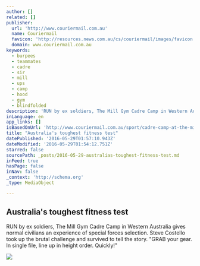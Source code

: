 ```yaml
---
author: []
related: []
publisher:
  url: 'http://www.couriermail.com.au'
  name: Couriermail
  favicon: 'http://resources.news.com.au/cs/couriermail/images/favicon.ico'
  domain: www.couriermail.com.au
keywords:
  - burpees
  - teammates
  - cadre
  - sir
  - mill
  - ups
  - camp
  - hood
  - gym
  - blindfolded
description: 'RUN by ex soldiers, The Mill Gym Cadre Camp in Western Australia gives normal civilians an experience of special forces selection. Steve Costello took up the brutal challenge and survived to tell the story. "GRAB your gear. In single file, line up in height order. Quickly!"'
inLanguage: en
app_links: []
isBasedOnUrl: 'http://www.couriermail.com.au/sport/cadre-camp-at-the-mill-gym-is-australias-toughest/news-story/e96360d05f5e2c2c8f98b28e5d4ae9c1'
title: "Australia's toughest fitness test"
datePublished: '2016-05-29T01:57:10.943Z'
dateModified: '2016-05-29T01:54:12.751Z'
starred: false
sourcePath: _posts/2016-05-29-australias-toughest-fitness-test.md
inFeed: true
hasPage: false
inNav: false
_context: 'http://schema.org'
_type: MediaObject

---
```

<article style=""><h1>Australia's toughest fitness test</h1><p>RUN by ex soldiers, The Mill Gym Cadre Camp in Western Australia gives normal civilians an experience of special forces selection. Steve Costello took up the brutal challenge and survived to tell the story. "GRAB your gear. In single file, line up in height order. Quickly!"</p><img src="http://cdn.newsapi.com.au/image/v1/5093edbca86846f91832918cd7c5adfc" /></article>